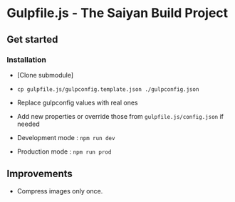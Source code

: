 # Gulpfile.js - The Saiyan Build Project

## Get started

### Installation

- \[Clone submodule]
- `cp gulpfile.js/gulpconfig.template.json ./gulpconfig.json`
- Replace gulpconfig values with real ones
- Add new properties or override those from `gulpfile.js/config.json` if needed

- Development mode : `npm run dev`
- Production mode : `npm run prod`

## Improvements

- Compress images only once.
